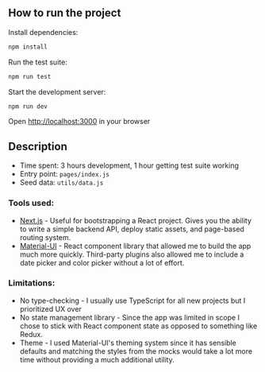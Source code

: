 ## How to run the project
Install dependencies:
```bash
npm install
```

Run the test suite:
```bash
npm run test
```

Start the development server:
```bash
npm run dev
```

Open [http://localhost:3000](http://localhost:3000) in your browser

## Description
* Time spent: 3 hours development, 1 hour getting test suite working
* Entry point: `pages/index.js`
* Seed data: `utils/data.js`

### Tools used:
* [Next.js](http://localhost:3000) - Useful for bootstrapping a React project. Gives you the ability to write a simple backend API, deploy static assets, and page-based routing system.
* [Material-UI](https://material-ui.com/) - React component library that allowed me to build the app much more quickly. Third-party plugins also allowed me to include a date picker and color picker without a lot of effort.

### Limitations:
* No type-checking - I usually use TypeScript for all new projects but I prioritized UX over 
* No state management library - Since the app was limited in scope I chose to stick with React component state as opposed to something like Redux.
* Theme - I used Material-UI's theming system since it has sensible defaults and matching the styles from the mocks would take a lot more time without providing a much additional utility.